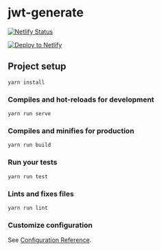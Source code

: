 # jwt-generate
[![Netlify Status](https://api.netlify.com/api/v1/badges/9358f242-5077-412d-a49f-15253ff5c62c/deploy-status)](https://app.netlify.com/sites/login-to-gated-site/deploys)

[![Deploy to Netlify](https://www.netlify.com/img/deploy/button.svg)](https://app.netlify.com/start/deploy?repository=https://github.com/shortdiv/jwt-generate)


## Project setup
```
yarn install
```

### Compiles and hot-reloads for development
```
yarn run serve
```

### Compiles and minifies for production
```
yarn run build
```

### Run your tests
```
yarn run test
```

### Lints and fixes files
```
yarn run lint
```

### Customize configuration
See [Configuration Reference](https://cli.vuejs.org/config/).
